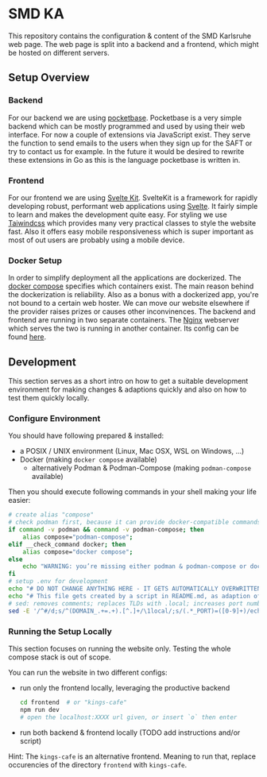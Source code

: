# SMD KA

This repository contains the configuration & content of the SMD Karlsruhe web page.
The web page is split into a backend and a frontend, which might be hosted on different servers.


## Setup Overview

### Backend

For our backend we are using [pocketbase](https://pocketbase.io/). Pocketbase is a very simple backend which can be mostly programmed and used by using their web interface. For now a couple of extensions via JavaScript exist. They serve the function to send emails to the users when they sign up for the SAFT or try to contact us for example. In the future it would be desired to rewrite these extensions in Go as this is the language pocketbase is written in.

### Frontend

For our frontend we are using [Svelte Kit](https://kit.svelte.dev/). SvelteKit is a framework for rapidly developing robust, performant web applications using [Svelte](https://svelte.dev/). It fairly simple to learn and makes the development quite easy. For styling we use [Taiwindcss](https://tailwindcss.com/) which provides many very practical classes to style the website fast. Also it offers easy mobile responsiveness which is super important as most of out users are probably using a mobile device.

### Docker Setup

In order to simplify deployment all the applications are dockerized. The [docker compose](/docker-compose.yml) specifies which containers exist. The main reason behind the dockerization is reliability. Also as a bonus with a dockerized app, you're not bound to a certain web hoster. We can move our website elsewhere if the provider raises prizes or causes other inconvinences.
The backend and frontend are running in two separate containers. The [Nginx](https://www.nginx.com/) webserver which serves the two is running in another container. Its config can be found [here](/nginx/nginx.conf).


## Development

This section serves as a short intro on how to get a suitable development environment
for making changes & adaptions quickly
and also on how to test them quickly locally.

### Configure Environment

You should have following prepared & installed:
- a POSIX / UNIX environment (Linux, Mac OSX, WSL on Windows, …)
- Docker (making `docker compose` available)
  - alternatively Podman & Podman-Compose (making `podman-compose` available)

Then you should execute following commands in your shell making your life easier:
```sh
# create alias "compose"
# check podman first, because it can provide docker-compatible commands
if command -v podman && command -v podman-compose; then
    alias compose="podman-compose";
elif __check_command docker; then
    alias compose="docker compose";
else
    echo "WARNING: you’re missing either podman & podman-compose or docker for testing this deployment!" >&2
fi
# setup .env for development
echo "# DO NOT CHANGE ANYTHING HERE - IT GETS AUTOMATICALLY OVERWRITTEN!" > .env
echo "# This file gets created by a script in README.md, as adaption of prod.env" >> .env
# sed: removes comments; replaces TLDs with .local; increases port numbers by 8000
sed -E '/^#/d;s/^(DOMAIN_.+=.+).[^.]+/\1local/;s/(.*_PORT)=([0-9]+)/echo "\1$((\2+8000))"/e' env.prod >> .env
```

### Running the Setup Locally

This section focuses on running the website only.
Testing the whole compose stack is out of scope.

You can run the website in two different configs:
- run only the frontend locally, leveraging the productive backend
  ```sh
  cd frontend  # or "kings-cafe"
  npm run dev
  # open the localhost:XXXX url given, or insert `o` then enter
  ```
- run both backend & frontend locally
  (TODO add instructions and/or script)

Hint: The `kings-cafe` is an alternative frontend.
Meaning to run that, replace occurencies of the directory `frontend` with `kings-cafe`.
